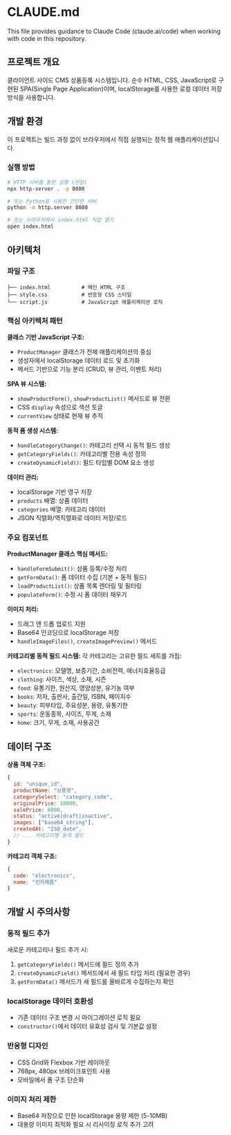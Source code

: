 # CLAUDE.md

This file provides guidance to Claude Code (claude.ai/code) when working with code in this repository.

## 프로젝트 개요

클라이언트 사이드 CMS 상품등록 시스템입니다. 순수 HTML, CSS, JavaScript로 구현된 SPA(Single Page Application)이며, localStorage를 사용한 로컬 데이터 저장 방식을 사용합니다.

## 개발 환경

이 프로젝트는 빌드 과정 없이 브라우저에서 직접 실행되는 정적 웹 애플리케이션입니다.

### 실행 방법
```bash
# HTTP 서버를 통한 실행 (권장)
npx http-server . -p 8080

# 또는 Python을 사용한 간단한 서버
python -m http.server 8080

# 또는 브라우저에서 index.html 직접 열기
open index.html
```

## 아키텍처

### 파일 구조
```
├── index.html          # 메인 HTML 구조
├── style.css           # 반응형 CSS 스타일
└── script.js           # JavaScript 애플리케이션 로직
```

### 핵심 아키텍처 패턴

**클래스 기반 JavaScript 구조:**
- `ProductManager` 클래스가 전체 애플리케이션의 중심
- 생성자에서 localStorage 데이터 로드 및 초기화
- 메서드 기반으로 기능 분리 (CRUD, 뷰 관리, 이벤트 처리)

**SPA 뷰 시스템:**
- `showProductForm()`, `showProductList()` 메서드로 뷰 전환
- CSS `display` 속성으로 섹션 토글
- `currentView` 상태로 현재 뷰 추적

**동적 폼 생성 시스템:**
- `handleCategoryChange()`: 카테고리 선택 시 동적 필드 생성
- `getCategoryFields()`: 카테고리별 전용 속성 정의
- `createDynamicField()`: 필드 타입별 DOM 요소 생성

**데이터 관리:**
- localStorage 기반 영구 저장
- `products` 배열: 상품 데이터
- `categories` 배열: 카테고리 데이터
- JSON 직렬화/역직렬화로 데이터 저장/로드

### 주요 컴포넌트

**ProductManager 클래스 핵심 메서드:**
- `handleFormSubmit()`: 상품 등록/수정 처리
- `getFormData()`: 폼 데이터 수집 (기본 + 동적 필드)
- `loadProductList()`: 상품 목록 렌더링 및 필터링
- `populateForm()`: 수정 시 폼 데이터 채우기

**이미지 처리:**
- 드래그 앤 드롭 업로드 지원
- Base64 인코딩으로 localStorage 저장
- `handleImageFiles()`, `createImagePreview()` 메서드

**카테고리별 동적 필드 시스템:**
각 카테고리는 고유한 필드 세트를 가짐:
- `electronics`: 모델명, 보증기간, 소비전력, 에너지효율등급
- `clothing`: 사이즈, 색상, 소재, 시즌
- `food`: 유통기한, 원산지, 영양성분, 유기농 여부
- `books`: 저자, 출판사, 출간일, ISBN, 페이지수
- `beauty`: 피부타입, 주요성분, 용량, 유통기한
- `sports`: 운동종목, 사이즈, 무게, 소재
- `home`: 크기, 무게, 소재, 사용공간

## 데이터 구조

**상품 객체 구조:**
```javascript
{
  id: "unique_id",
  productName: "상품명",
  categorySelect: "category_code",
  originalPrice: 10000,
  salePrice: 8000,
  status: "active|draft|inactive",
  images: ["base64_string"],
  createdAt: "ISO_date",
  // ... 카테고리별 동적 필드
}
```

**카테고리 객체 구조:**
```javascript
{
  code: "electronics",
  name: "전자제품"
}
```

## 개발 시 주의사항

### 동적 필드 추가
새로운 카테고리나 필드 추가 시:
1. `getCategoryFields()` 메서드에 필드 정의 추가
2. `createDynamicField()` 메서드에서 새 필드 타입 처리 (필요한 경우)
3. `getFormData()` 메서드가 새 필드를 올바르게 수집하는지 확인

### localStorage 데이터 호환성
- 기존 데이터 구조 변경 시 마이그레이션 로직 필요
- `constructor()`에서 데이터 유효성 검사 및 기본값 설정

### 반응형 디자인
- CSS Grid와 Flexbox 기반 레이아웃
- 768px, 480px 브레이크포인트 사용
- 모바일에서 폼 구조 단순화

### 이미지 처리 제한
- Base64 저장으로 인한 localStorage 용량 제한 (5-10MB)
- 대용량 이미지 최적화 필요 시 리사이징 로직 추가 고려
